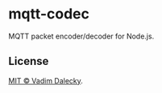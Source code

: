 # mqtt-codec

MQTT packet encoder/decoder for Node.js.

## License

[MIT © Vadim Dalecky](LICENSE).
